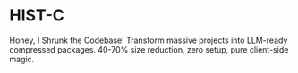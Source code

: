 # HIST-C
Honey, I Shrunk the Codebase! Transform massive projects into LLM-ready compressed packages. 40-70% size reduction, zero setup, pure client-side magic.
